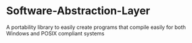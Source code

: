 Software-Abstraction-Layer
==========================

A portability library to easily create programs that compile easily for both Windows and POSIX compliant systems